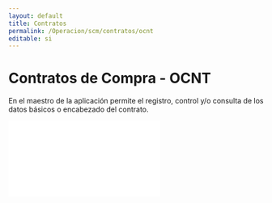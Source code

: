 ```yaml
---
layout: default
title: Contratos
permalink: /Operacion/scm/contratos/ocnt
editable: si
---
```


# Contratos de Compra - OCNT

En el maestro de la aplicación permite el registro, control y/o consulta de los datos básicos o encabezado del contrato.  

![](ocnt1.pgn)



